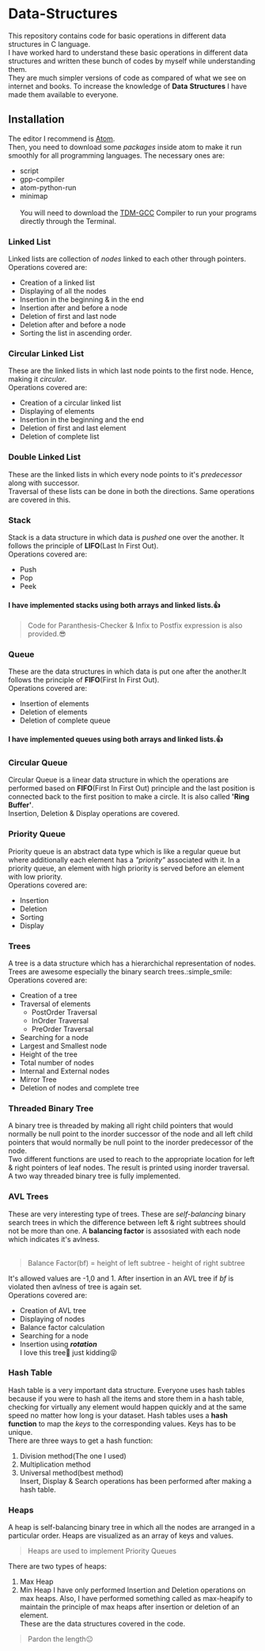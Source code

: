 # Data-Structures
This repository contains code for basic operations in different data structures in C language.<br />
I have worked hard to understand these basic operations in different data structures and written these bunch of codes by myself while understanding them.<br />
They are much simpler versions of code as compared of what we see on internet and books. To increase the knowledge of **Data** **Structures** I have made
them available to everyone. <br />
## Installation
The editor I recommend is [Atom](https://atom.io/).<br />
Then, you need to download some *packages* inside atom to make it run smoothly for all programming languages. The necessary ones are:
- script
- gpp-compiler
- atom-python-run
- minimap<br /><br />
You will need to download the [TDM-GCC](https://sourceforge.net/projects/tdm-gcc/) Compiler to run your programs directly through the Terminal.
### Linked List
Linked lists are collection of *nodes* linked to each other through pointers.<br />
Operations covered are:<br />
- Creation of a linked list
- Displaying of all the nodes
- Insertion in the beginning & in the end
- Insertion after and before a node
- Deletion of first and last node
- Deletion after and before a node
- Sorting the list in ascending order.<br />
### Circular Linked List
These are the linked lists  in which last node points to the first node. Hence, making it *circular*.<br />
Operations covered are:
- Creation of a circular linked list
- Displaying of elements
- Insertion in the beginning and the end
- Deletion of first and last element
- Deletion of complete list
### Double Linked List
These are the linked lists in which every node points to it's *predecessor* along with successor.<br />
Traversal of these lists can be done in both the directions. Same operations are covered in this.
### Stack
Stack is a data structure in which data is *pushed* one over the another. It follows the principle of **LIFO**(Last In First Out).<br />
Operations covered are:
- Push
- Pop
- Peek
#### I have implemented stacks using both arrays and linked lists.:+1:<br />
> Code for Paranthesis-Checker & Infix to Postfix expression is also provided.:sunglasses:
### Queue
These are the data structures in which data is put one after the another.It follows the principle of **FIFO**(First In First Out).<br />
Operations covered are:
- Insertion of elements
- Deletion of elements
- Deletion of complete queue
#### I have implemented queues using both arrays and linked lists.:+1:<br />
### Circular Queue
Circular Queue is a linear data structure in which the operations are performed based on **FIFO**(First In First Out) 
principle and the last position is connected back to the first position to make a circle. It is also called **'Ring Buffer'**.<br />
Insertion, Deletion & Display operations are covered.
### Priority Queue
Priority queue is an abstract data type which is like a regular queue but where additionally each element has a *"priority"* associated with it.
In a priority queue, an element with high priority is served before an element with low priority.<br />
Operations covered are:
- Insertion
- Deletion
- Sorting
- Display
### Trees
A tree is a data structure which has a hierarchichal representation of nodes. Trees are awesome especially the binary search trees.:simple_smile:<br />
Operations covered are:
- Creation of a tree
- Traversal of elements
  - PostOrder Traversal
  - InOrder Traversal
  - PreOrder Traversal
- Searching for a node
- Largest and Smallest node
- Height of the tree
- Total number of nodes
- Internal and External nodes
- Mirror Tree
- Deletion of nodes and complete tree
### Threaded Binary Tree
A binary tree is threaded by making all right child pointers that would normally be null point to the inorder successor of the node
and all left child pointers that would normally be null point to the inorder predecessor of the node.<br />
Two different functions are used to reach to the appropriate location for left & right pointers of leaf nodes. The result is printed using inorder traversal.<br />A two way threaded binary tree is fully implemented. 
### AVL Trees
These are very interesting type of trees. These are *self-balancing* binary search trees in which the difference between left & right subtrees should not be more than one. A **balancing factor** is assosiated with each node which indicates it's avlness.<br /><br />
  > Balance Factor(bf) = height of left subtree - height of right subtree
  
  
  It's allowed values are -1,0 and 1. After insertion in an AVL tree if *bf* is violated then avlness of tree is again set.<br />
Operations covered are:
- Creation of AVL tree
- Displaying of nodes
- Balance factor calculation
- Searching for a node
- Insertion using ***rotation***<br />
I love this tree:blue_heart: just kidding:stuck_out_tongue_closed_eyes:
### Hash Table
Hash table is a very important data structure. Everyone uses hash tables because if you were to hash all the items and store them in a hash table, checking for virtually any element would happen quickly and at the same speed no matter how long is your dataset. Hash tables uses a **hash function** to map the *keys* to the corresponding values. Keys has to be unique.<br />
There are three ways to get a hash function:
1. Division method(The one I used)
2. Multiplication method
3. Universal method(best method)<br />
Insert, Display & Search operations has been performed after making a hash table.
### Heaps
A heap is self-balancing binary tree in which all the nodes are arranged in a particular order. Heaps are visualized as an array of keys and values.<br />
  > Heaps are used to implement Priority Queues
  
There are two types of heaps:
1. Max Heap
2. Min Heap
I have only performed Insertion and Deletion operations on max heaps. Also, I have performed something called as max-heapify to maintain the principle of max heaps after insertion or deletion of an element.
<br />These are the data structures covered in the code.<br />
> Pardon the length:neutral_face:
